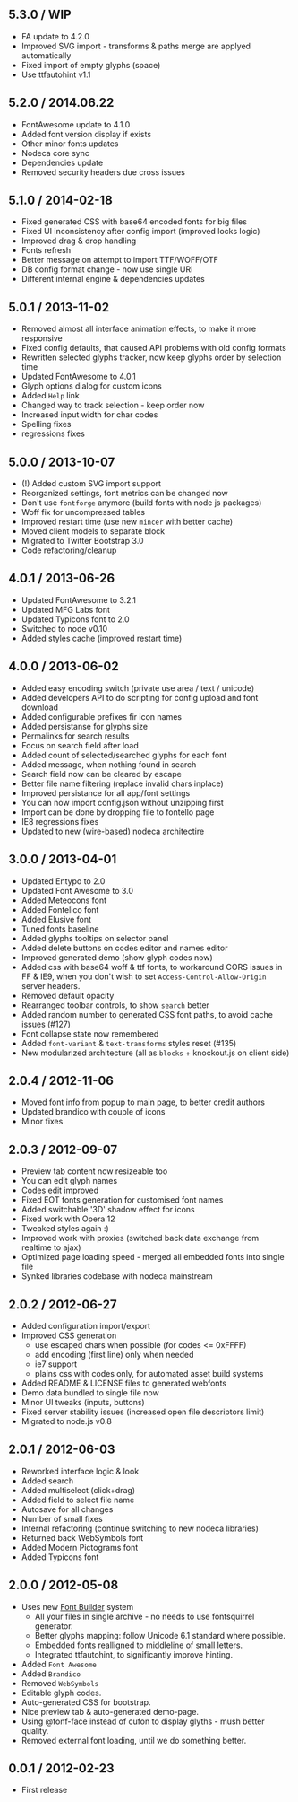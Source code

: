 5.3.0 / WIP
------------------

- FA update to 4.2.0
- Improved SVG import - transforms & paths merge are applyed automatically
- Fixed import of empty glyphs (space)
- Use ttfautohint v1.1


5.2.0 / 2014.06.22
------------------

- FontAwesome update to 4.1.0
- Added font version display if exists
- Other minor fonts updates
- Nodeca core sync
- Dependencies update
- Removed security headers due cross issues


5.1.0 / 2014-02-18
------------------

- Fixed generated CSS with base64 encoded fonts for big files
- Fixed UI inconsistency after config import (improved locks logic)
- Improved drag & drop handling
- Fonts refresh
- Better message on attempt to import TTF/WOFF/OTF
- DB config format change - now use single URI
- Different internal engine & dependencies updates


5.0.1 / 2013-11-02
------------------

- Removed almost all interface animation effects, to make it more responsive
- Fixed config defaults, that caused API problems with old config formats
- Rewritten selected glyphs tracker, now keep glyphs order by selection time
- Updated FontAwesome to 4.0.1
- Glyph options dialog for custom icons
- Added `Help` link
- Changed way to track selection - keep order now
- Increased input width for char codes
- Spelling fixes
- regressions fixes


5.0.0 / 2013-10-07
------------------

- (!) Added custom SVG import support
- Reorganized settings, font metrics can be changed now
- Don't use `fontforge` anymore (build fonts with node js packages)
- Woff fix for uncompressed tables
- Improved restart time (use new `mincer` with better cache)
- Moved client models to separate block
- Migrated to Twitter Bootstrap 3.0
- Code refactoring/cleanup


4.0.1 / 2013-06-26
------------------

- Updated FontAwesome to 3.2.1
- Updated MFG Labs font
- Updated Typicons font to 2.0
- Switched to node v0.10
- Added styles cache (improved restart time)


4.0.0 / 2013-06-02
------------------

- Added easy encoding switch (private use area / text / unicode)
- Added developers API to do scripting for config upload and font download
- Added configurable prefixes fir icon names
- Added persistanse for glyphs size
- Permalinks for search results
- Focus on search field after load
- Added count of selected/searched glyphs for each font
- Added message, when nothing found in search
- Search field now can be cleared by escape
- Better file name filtering (replace invalid chars inplace)
- Improved persistance for all app/font settings
- You can now import config.json without unzipping first
- Import can be done by dropping file to fontello page
- IE8 regressions fixes
- Updated to new (wire-based) nodeca architectire


3.0.0 / 2013-04-01
------------------

- Updated Entypo to 2.0
- Updated Font Awesome to 3.0
- Added Meteocons font
- Added Fontelico font
- Added Elusive font
- Tuned fonts baseline
- Added glyphs tooltips on selector panel
- Added delete buttons on codes editor and names editor
- Improved generated demo (show glyph codes now)
- Added css with base64 woff & ttf fonts, to workaround CORS issues in FF & IE9,
  when you don't wish to set `Access-Control-Allow-Origin` server headers.
- Removed default opacity
- Rearranged toolbar controls, to show `search` better
- Added random number to generated CSS font paths, to avoid cache issues (#127)
- Font collapse state now remembered
- Added `font-variant` & `text-transforms` styles reset (#135)
- New modularized architecture (all as `blocks` + knockout.js on client side)


2.0.4 / 2012-11-06
------------------

- Moved font info from popup to main page, to better credit authors
- Updated brandico with couple of icons
- Minor fixes


2.0.3 / 2012-09-07
------------------

- Preview tab content now resizeable too
- You can edit glyph names
- Codes edit improved
- Fixed EOT fonts generation for customised font names
- Added switchable '3D' shadow effect for icons
- Fixed work with Opera 12
- Tweaked styles again :)
- Improved work with proxies (switched back data exchange from realtime to ajax)
- Optimized page loading speed - merged all embedded fonts into single file
- Synked libraries codebase with nodeca mainstream


2.0.2 / 2012-06-27
------------------

- Added configuration import/export
- Improved CSS generation
  - use escaped chars when possible (for codes <= 0xFFFF)
  - add encoding (first line) only when needed
  - ie7 support
  - plains css with codes only, for automated asset build systems
- Added README & LICENSE files to generated webfonts
- Demo data bundled to single file now
- Minor UI tweaks (inputs, buttons)
- Fixed server stability issues (increased open file descriptors limit)
- Migrated to node.js v0.8


2.0.1 / 2012-06-03
------------------

- Reworked interface logic & look
- Added search
- Added multiselect (click+drag)
- Added field to select file name
- Autosave for all changes
- Number of small fixes
- Internal refactoring (continue switching to new nodeca libraries)
- Returned back WebSymbols font
- Added Modern Pictograms font
- Added Typicons font


2.0.0 / 2012-05-08
------------------

- Uses new [Font Builder](https://github.com/fontello/font-builder) system
  - All your files in single archive - no needs to use fontsquirrel generator.
  - Better glyphs mapping: follow Unicode 6.1 standard where possible.
  - Embedded fonts realligned to middleline of small letters.
  - Integrated ttfautohint, to significantly improve hinting.
- Added `Font Awesome`
- Added `Brandico`
- Removed `WebSymbols`
- Editable glyph codes.
- Auto-generated CSS for bootstrap.
- Nice preview tab & auto-generated demo-page.
- Using @fonf-face instead of cufon to display glyths - mush better quality.
- Removed external font loading, until we do something better.


0.0.1 / 2012-02-23
------------------

- First release
